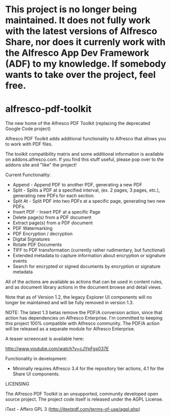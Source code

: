 # This project is no longer being maintained.  It does not fully work with the latest versions of Alfresco Share, nor does it currenly work with the Alfresco App Dev Framework (ADF) to my knowledge.  If somebody wants to take over the project, feel free.

alfresco-pdf-toolkit
====================

The new home of the Alfresco PDF Toolkit (replacing the deprecated Google Code project)

Alfresco PDF Toolkit adds additional functionality to Alfresco that allows you to work with PDF files.

The toolkit compatibility matrix and some additional information is available on addons.alfresco.com. If you find this stuff useful, please pop over to the addons site and "like" the project!

Current Functionality:

* Append - Append PDF to another PDF, generating a new PDF
* Split - Splits a PDF at a specified interval, (ex. 2 pages, 3 pages, etc.), generating new PDFs for each section.
* Split At - Split PDF into two PDFs at a specific page, generating two new PDFs.
* Insert PDF - Insert PDF at a specific Page
* Delete page(s) from a PDF document
* Extract page(s) from a PDF document
* PDF Watermarking
* PDF Encryption / decryption
* Digital Signatures
* Rotate PDF Documents
* TIFF to PDF transformation (currently rather rudimentary, but functional)
* Extended metadata to capture information about encryption or signature events
* Search for encrypted or signed documents by encryption or signature metadata


All of the actions are available as actions that can be used in content rules, and as document library actions in the document browse and detail views.

Note that as of Version 1.2, the legacy Explorer UI components will no longer be maintained and will be fully removed in version 1.3.

NOTE:  The latest 1.3 betas remove the PDF/A conversion action, since that action has dependencies on Alfresco Enterprise.  I'm committed to keeping this project 100% compatible with Alfresco community.  The PDF/A action will be released as a separate module for Alfresco Enterprise.

A teaser screencast is available here:

http://www.youtube.com/watch?v=cJYpFgx037E

Functionality in development:

* Minimally requires Alfresco 3.4 for the repository tier actions, 4.1 for the Share UI components.

LICENSING

The Alfresco PDF Toolkit is an unsupported, community developed open source project.  The project code itself is released under the 
AGPL License.

iText - Affero GPL 3 (http://itextpdf.com/terms-of-use/agpl.php)


